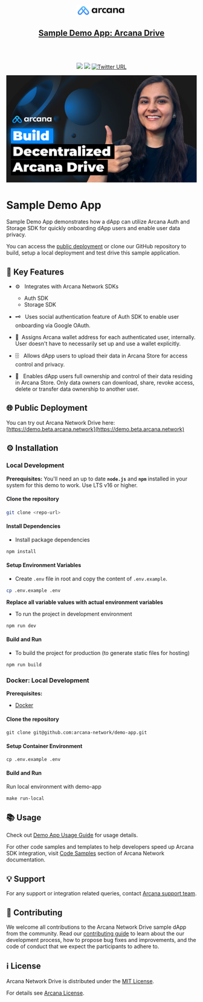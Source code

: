 <p align="center">
<a href="#start"><img height="30rem" src="https://raw.githubusercontent.com/arcana-network/branding/main/an_logo_light_temp.png"/></a>
<h2 align="center"> <a href="https://arcana.network/">Sample Demo App: Arcana Drive </a></h2>
</p>
<br/>
<p id="banner" align="center">
<br/>
<a title="MIT License" href="https://github.com/arcana-network/license/blob/main/LICENSE.md"><img src="https://img.shields.io/badge/license-MIT-blue"/></a>
<a title="Beta release" href="https://github.com/arcana-network/demo-app/releases"><img src="https://img.shields.io/github/v/release/arcana-network/demo-app?style=flat-square&color=28A745"/></a>
<a title="Twitter" href="https://twitter.com/ArcanaNetwork"><img alt="Twitter URL" src="https://img.shields.io/twitter/url?style=social&url=https%3A%2F%2Ftwitter.com%2FArcanaNetwork"/></a>
</p><p id="start" align="center">
<a href="https://docs.beta.arcana.network/"><img src="https://raw.githubusercontent.com/arcana-network/branding/main/demo_app_banner.png" alt="Arcana Network Drive"/></a>
</p>

# Sample Demo App

Sample Demo App demonstrates how a dApp can utilize Arcana Auth and Storage SDK for quickly onboarding dApp users and enable user data privacy.

You can access the [public deployment](https://demo-app.beta.arcana.network) or clone our GitHub repository to build, setup a local deployment and test drive this sample application.

## 💪 Key Features

* <p>⚙️ &nbsp; Integrates with Arcana Network SDKs
  <p><ul>
  <li>Auth SDK</li>
  <li>Storage SDK</li>
  </ul></p>

* <p>🗝️ &nbsp; Uses social authentication feature of Auth SDK to enable user onboarding via Google OAuth.</p>

* <p>👛 &nbsp;Assigns Arcana wallet address for each authenticated user, internally. User doesn't have to necessarily set up and use a wallet explicitly.</p>

* <p>🗄️ &nbsp; Allows dApp users to upload their data in Arcana Store for access control and privacy.</p>

* <p>📂 &nbsp; Enables dApp users full ownership and control of their data residing in Arcana Store. Only data owners can download, share, revoke access, delete or transfer data ownership to another user.</p>

## 🌐 Public Deployment

You can try out Arcana Network Drive here: [https://demo.beta.arcana.network](https://demo.beta.arcana.network)

## ⚙️ Installation

### Local Development

**Prerequisites:** You'll need an up to date **`node.js`** and **`npm`** installed in your system for this demo to work. Use LTS v16 or higher.

#### Clone the repository

```bash
git clone <repo-url>
```

#### Install Dependencies

- Install package dependencies

```bash
npm install
```

#### Setup Environment Variables

- Create `.env` file in root and copy the content of `.env.example`.

```bash
cp .env.example .env
```

**Replace all variable values with actual environment variables**

- To run the project in development environment

```bash
npm run dev
```

#### Build and Run

- To build the project for production (to generate static files for hosting)

```bash
npm run build
```
### Docker: Local Development

**Prerequisites:**

- [Docker](https://docs.docker.com/engine/install/)

#### Clone the repository

```
git clone git@github.com:arcana-network/demo-app.git
```

#### Setup Container Environment

```
cp .env.example .env
```

#### Build and Run

Run local environment with demo-app

```
make run-local
```
## 📚 Usage

Check out [Demo App Usage Guide](https://docs.beta.arcana.network/docs/demo-app) for usage details.

For other code samples and templates to help developers speed up Arcana SDK integration, visit [Code Samples](https://docs.beta.arcana.network/docs/overview_cs) section of Arcana Network documentation.

## 💡 Support

For any support or integration related queries, contact [Arcana support team](mailto:support@arcana.network).

## 🤝 Contributing

We welcome all contributions to the Arcana Network Drive sample dApp from the community. Read our [contributing guide](https://github.com/arcana-network/license/blob/main/CONTRIBUTING.md) to learn about the our development process, how to propose bug fixes and improvements, and the code of conduct that we expect the participants to adhere to.

## ℹ️ License

Arcana Network Drive is distributed under the [MIT License](https://fossa.com/blog/open-source-licenses-101-mit-license/).

For details see [Arcana License](https://github.com/arcana-network/license/blob/main/LICENSE.md).
